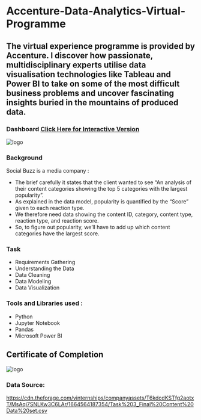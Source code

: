 # Accenture-Data-Analytics-Virtual-Programme
## The virtual experience programme is provided by Accenture. I discover how passionate, multidisciplinary experts utilise data visualisation technologies like Tableau and Power BI to take on some of the most difficult business problems and uncover fascinating insights buried in the mountains of produced data. 

### Dashboard [Click Here for Interactive Version](https://app.powerbi.com/view?r=eyJrIjoiN2UxNGZmYzEtMzNlYS00YTNhLTlkMGQtOTAwZWI5YTZmMWI1IiwidCI6IjAwMTM5NDg3LWRkNDUtNDQ2MS04OWU0LWViZWI1NzgxYmRlOCJ9&pageName=ReportSection)


![logo](https://github.com/Sohail00786/Microsoft-Power-BI-portfolio/blob/db8a02d84c88ede4171705ed55ae1bb5c209e4e8/Accenture%20Data%20Analytics/Accenture%20.gif)


 

### Background
Social Buzz is a media company :
- The brief carefully it states that the client wanted to see “An analysis of their content categories showing the top 5 categories with the largest popularity”.
- As explained in the data model, popularity is quantified by the “Score” given to each reaction type.
- We therefore need data showing the content ID, category, content type, reaction type, and reaction score.
- So, to figure out popularity, we’ll have to add up which content categories have the largest score.


### Task
- Requirements Gathering
- Understanding the Data
- Data Cleaning
- Data Modeling
- Data Visualization

 ### Tools and Libraries used :
 - Python
 - Jupyter Notebook
 - Pandas
 - Microsoft Power BI
 
 ## Certificate of Completion
![logo](https://github.com/Sohail00786/Power-BI/blob/0690fc4a03aaf0b330a20c464ed1fdd44f2bee2b/Accenture%20Data%20Analytics/Screenshot%20(28).png)
### Data Source: 

https://cdn.theforage.com/vinternships/companyassets/T6kdcdKSTfg2aotxT/MsAqi7SNLKw3C6LAr/1664564187354/Task%203_Final%20Content%20Data%20set.csv
